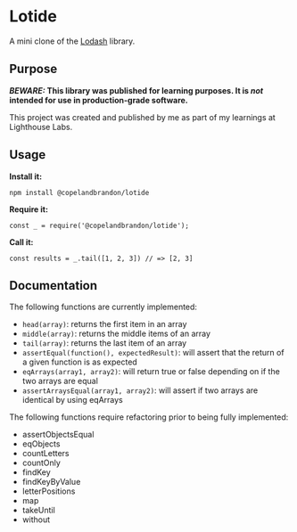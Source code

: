 # Lotide

A mini clone of the [Lodash](https://lodash.com) library.

## Purpose

**_BEWARE:_ This library was published for learning purposes. It is _not_ intended for use in production-grade software.**

This project was created and published by me as part of my learnings at Lighthouse Labs. 

## Usage

**Install it:**

`npm install @copelandbrandon/lotide`

**Require it:**

`const _ = require('@copelandbrandon/lotide');`

**Call it:**

`const results = _.tail([1, 2, 3]) // => [2, 3]`

## Documentation

The following functions are currently implemented:

* `head(array)`: returns the first item in an array
* `middle(array)`: returns the middle items of an array
* `tail(array)`: returns the last item of an array
* `assertEqual(function(), expectedResult)`: will assert that the return of a given function is as expected
* `eqArrays(array1, array2)`: will return true or false depending on if the two arrays are equal
* `assertArraysEqual(array1, array2)`: will assert if two arrays are identical by using eqArrays

The following functions require refactoring prior to being fully implemented:

* assertObjectsEqual
* eqObjects
* countLetters
* countOnly
* findKey
* findKeyByValue
* letterPositions
* map
* takeUntil
* without